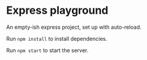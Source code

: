# Express playground

An empty-ish express project, set up with auto-reload.

Run `npm install` to install dependencies.

Run `npm start` to start the server.